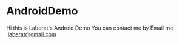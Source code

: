 AndroidDemo
===========

Hi this is Laberat's Android Demo
You can contact me by Email me :laberat@gmail.com
